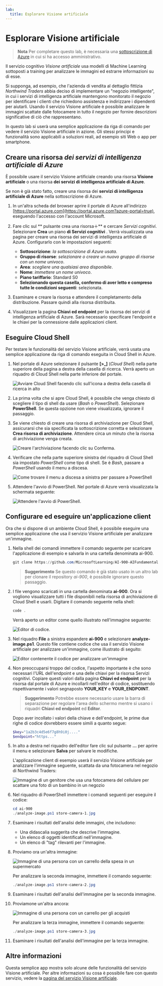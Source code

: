 ```yaml
---
lab:
  title: Esplorare Visione artificiale
---
```


# Esplorare Visione artificiale

> **Nota** Per completare questo lab, è necessaria una [sottoscrizione di Azure](https://azure.microsoft.com/free?azure-portal=true) in cui si ha accesso amministrativo.

Il servizio cognitivo *Visione artificiale* usa modelli di Machine Learning sottoposti a training per analizzare le immagini ed estrarre informazioni su di esse.

Si supponga, ad esempio, che l'azienda di vendita al dettaglio fittizia *Northwind Traders* abbia deciso di implementare un "negozio intelligente", in cui i servizi di intelligenza artificiale mantengono monitorato il negozio per identificare i clienti che richiedono assistenza e indirizzare i dipendenti per aiutarli. Usando il servizio Visione artificiale è possibile analizzare le immagini scattate dalle fotocamere in tutto il negozio per fornire descrizioni significative di ciò che rappresentano.

In questo lab si userà una semplice applicazione da riga di comando per vedere il servizio Visione artificiale in azione. Gli stessi principi e funzionalità sono applicabili a soluzioni reali, ad esempio siti Web o app per smartphone.

## Creare una risorsa *dei servizi di intelligenza artificiale di Azure*

È possibile usare il servizio Visione artificiale creando una risorsa **Visione artificiale** o una risorsa **dei servizi di intelligenza artificiale di Azure**.

Se non è già stato fatto, creare una risorsa dei **servizi di intelligenza artificiale di Azure** nella sottoscrizione di Azure.

1. In un'altra scheda del browser aprire il portale di Azure all'indirizzo [https://portal.azure.com](https://portal.azure.com?azure-portal=true), eseguendo l'accesso con l'account Microsoft.

1. Fare clic sul ** pulsante crea una risorsa&#65291;** e cercare *Servizi cognitivi*. Selezionare **Crea** un piano **di Servizi cognitivi** . Verrà visualizzata una pagina per creare una risorsa dei servizi di intelligenza artificiale di Azure. Configurarlo con le impostazioni seguenti:
    - **Sottoscrizione**: *la sottoscrizione di Azure usata*.
    - **Gruppo di risorse**: *selezionare o creare un nuovo gruppo di risorse con un nome univoco*.
    - **Area**: *scegliere una qualsiasi area disponibile*.
    - **Nome**: *immettere un nome univoco*.
    - **Piano tariffario**: Standard S0
    - **Selezionando questa casella, confermo di aver letto e compreso tutte le condizioni seguenti**: selezionata.

1. Esaminare e creare la risorsa e attendere il completamento della distribuzione. Passare quindi alla risorsa distribuita.

1. Visualizzare la pagina **Chiavi ed endpoint** per la risorsa dei servizi di intelligenza artificiale di Azure. Sarà necessario specificare l'endpoint e le chiavi per la connessione dalle applicazioni client.

## Eseguire Cloud Shell

Per testare le funzionalità del servizio Visione artificiale, verrà usata una semplice applicazione da riga di comando eseguita in Cloud Shell in Azure.

1. Nel portale di Azure selezionare il pulsante **[>_]** (*Cloud Shell*) nella parte superiore della pagina a destra della casella di ricerca. Verrà aperto un riquadro di Cloud Shell nella parte inferiore del portale.

    ![Avviare Cloud Shell facendo clic sull'icona a destra della casella di ricerca in alto](media/analyze-images-computer-vision-service/powershell-portal-guide-1.png)

1. La prima volta che si apre Cloud Shell, è possibile che venga chiesto di scegliere il tipo di shell da usare (*Bash* o *PowerShell*). Selezionare **PowerShell**. Se questa opzione non viene visualizzata, ignorare il passaggio.  

1. Se viene chiesto di creare una risorsa di archiviazione per Cloud Shell, assicurarsi che sia specificata la sottoscrizione corretta e selezionare **Crea risorsa di archiviazione**. Attendere circa un minuto che la risorsa di archiviazione venga creata.

    ![Creare l'archiviazione facendo clic su Conferma.](media/analyze-images-computer-vision-service/powershell-portal-guide-2.png)

1. Verificare che nella parte superiore sinistra del riquadro di Cloud Shell sia impostato *PowerShell* come tipo di shell. Se è *Bash*, passare a *PowerShell* usando il menu a discesa.

    ![Come trovare il menu a discesa a sinistra per passare a PowerShell](media/analyze-images-computer-vision-service/powershell-portal-guide-3.png)

1. Attendere l'avvio di PowerShell. Nel portale di Azure verrà visualizzata la schermata seguente:  

    ![Attendere l'avvio di PowerShell.](media/analyze-images-computer-vision-service/powershell-prompt.png)

## Configurare ed eseguire un'applicazione client

Ora che si dispone di un ambiente Cloud Shell, è possibile eseguire una semplice applicazione che usa il servizio Visione artificiale per analizzare un'immagine.

1. Nella shell dei comandi immettere il comando seguente per scaricare l'applicazione di esempio e salvarla in una cartella denominata ai-900.

    ```PowerShell
    git clone https://github.com/MicrosoftLearning/AI-900-AIFundamentals ai-900
    ```

    > **Suggerimento** Se questo comando è già stato usato in un altro lab per clonare il repository *ai-900*, è possibile ignorare questo passaggio.

1. I file vengono scaricati in una cartella denominata **ai-900**. Ora si vogliono visualizzare tutti i file disponibili nella risorsa di archiviazione di Cloud Shell e usarli. Digitare il comando seguente nella shell:

    ```PowerShell
    code .
    ```

    Verrà aperto un editor come quello illustrato nell'immagine seguente:

    ![Editor di codice.](media/analyze-images-computer-vision-service/powershell-portal-guide-4.png)

1. Nel riquadro **File** a sinistra espandere **ai-900** e selezionare **analyze-image.ps1**. Questo file contiene codice che usa il servizio Visione artificiale per analizzare un'immagine, come illustrato di seguito:

    ![Editor contenente il codice per analizzare un'immagine](media/analyze-images-computer-vision-service/analyze-image-code.png)

1. Non preoccuparsi troppo del codice, l'aspetto importante è che sono necessari l'URL dell'endpoint e una delle chiavi per la risorsa Servizi cognitivi. Copiare questi valori dalla pagina **Chiavi ed endpoint** per la risorsa dal portale di Azure e incollarli nell'editor di codice, sostituendo rispettivamente i valori segnaposto **YOUR_KEY** e **YOUR_ENDPOINT**.

    > **Suggerimento** Potrebbe essere necessario usare la barra di separazione per regolare l'area dello schermo mentre si usano i riquadri **Chiavi ed endpoint** ed **Editor**.

    Dopo aver incollato i valori della chiave e dell'endpoint, le prime due righe di codice dovrebbero essere simili a quanto segue:

    ```PowerShell
    $key="1a2b3c4d5e6f7g8h9i0j...."    
    $endpoint="https..."
    ```

1. In alto a destra nel riquadro dell'editor fare clic sul pulsante **...** per aprire il menu e selezionare **Salva** per salvare le modifiche.

    L'applicazione client di esempio userà il servizio Visione artificiale per analizzare l'immagine seguente, scattata da una fotocamera nel negozio di Northwind Traders:

    ![Immagine di un genitore che usa una fotocamera del cellulare per scattare una foto di un bambino in un negozio](media/analyze-images-computer-vision-service/store-camera-1.jpg)

1. Nel riquadro di PowerShell immettere i comandi seguenti per eseguire il codice:

    ```PowerShell
    cd ai-900
    ./analyze-image.ps1 store-camera-1.jpg
    ```

1. Esaminare i risultati dell'analisi delle immagini, che includono:
    - Una didascalia suggerita che descrive l'immagine.
    - Un elenco di oggetti identificati nell'immagine.
    - Un elenco di "tag" rilevanti per l'immagine.

1. Proviamo ora un'altra immagine:

    ![Immagine di una persona con un carrello della spesa in un supermercato](media/analyze-images-computer-vision-service/store-camera-2.jpg)

    Per analizzare la seconda immagine, immettere il comando seguente:

    ```PowerShell
    ./analyze-image.ps1 store-camera-2.jpg
    ```

1. Esaminare i risultati dell'analisi dell'immagine per la seconda immagine.

1. Proviamone un'altra ancora:

    ![Immagine di una persona con un carrello per gli acquisti](media/analyze-images-computer-vision-service/store-camera-3.jpg)

    Per analizzare la terza immagine, immettere il comando seguente:

    ```PowerShell
    ./analyze-image.ps1 store-camera-3.jpg
    ```

1. Esaminare i risultati dell'analisi dell'immagine per la terza immagine.

## Altre informazioni

Questa semplice app mostra solo alcune delle funzionalità del servizio Visione artificiale. Per altre informazioni su cosa è possibile fare con questo servizio, vedere la [pagina del servizio Visione artificiale](https://azure.microsoft.com/products/ai-services?activetab=pivot:visiontab).
